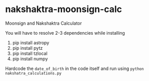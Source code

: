 # nakshaktra-moonsign-calc
Moonsign and Nakshaktra Calculator


You will have to resolve 2-3 dependencies while installing
1. pip install astropy
2. pip install pytz
3. pip install tzlocal
4. pip install numpy

Hardcode the `date_of_birth` in the code itself and run using
``python nakshatra_calculations.py``
